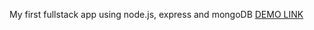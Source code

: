 My first fullstack app using node.js, express and mongoDB
[DEMO LINK](https://yourukrainelibrary.herokuapp.com/)
